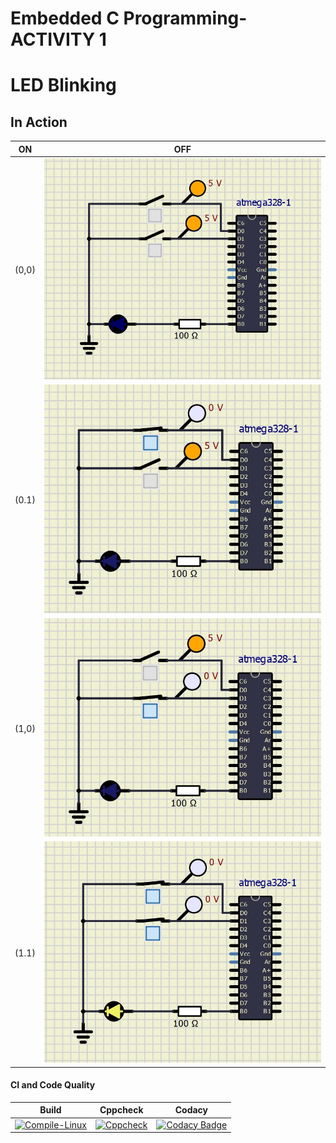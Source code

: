 # Embedded C Programming-ACTIVITY 1

# LED Blinking 

## In Action

|ON|OFF|
|:--:|:--:|
(0,0)|![1](simulation/case1.jpg)|
(0.1)|![2](simulation/case2.jpg)|
(1,0)|![3](simulation/case3.jpg)|
(1.1)|![4](simulation/case4.jpg)|


#### CI and Code Quality

|Build|Cppcheck|Codacy|
|:--:|:--:|:--:|
|[![Compile-Linux](https://github.com/264046/SeatHeatingApp/actions/workflows/Compile.yml/badge.svg)](https://github.com/264046/SeatHeatingApp/actions/workflows/Compile.yml)|[![Cppcheck](https://github.com/264046/SeatHeatingApp/actions/workflows/Codequality.yml/badge.svg)](https://github.com/264046/SeatHeatingApp/actions/workflows/Codequality.yml)|[![Codacy Badge](https://app.codacy.com/project/badge/Grade/c5b19591521c41fb98574997eeda1c5c)](https://www.codacy.com/gh/264046/SeatHeatingApp/dashboard?utm_source=github.com&amp;utm_medium=referral&amp;utm_content=264046/SeatHeatingApp&amp;utm_campaign=Badge_Grade)|


